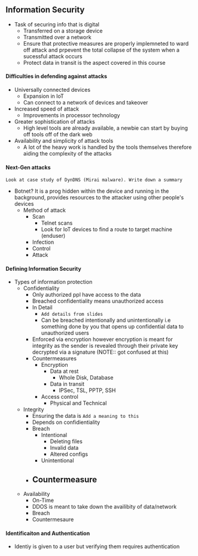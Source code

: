## Information Security
- Task of securing info that is digital
	- Transferred on a storage device
	- Transmitted over a network
	- Ensure that protective measures are properly implemneted to ward off attack and prpevent the total collapse of the system when a sucessful attack occurs
	- Protect data in transit is the aspect covered in this course

#### Difficulties in defending against attacks
- Universally connected devices
	- Expansion in IoT
	- Can connect to a network of devices and takeover
- Increased speed of attack
	- Improvements in processor technology
- Greater sophistication of attacks
	- High level tools are already available, a newbie can start by buying off tools off of the dark web
- Availability and simplicity of attack tools
	- A lot of the heavy work is handled by the tools themselves therefore aiding the complexity of the attacks
#### Next-Gen attacks
`Look at case study of DynDNS (Mirai malware). Write down a summary`
- Botnet? It is a prog hidden within the device and running in the background, provides resources to the attacker using other people's devices
	- Method of attack
		- Scan
			- Telnet scans
			- Look for IoT devices to find a route to target machine (enduser)
		- Infection
		- Control
		- Attack

#### Defining Information Security 
- Types of information protection
	- Confidentiality
		- Only authorized ppl have access to the data
		- Breached confidentiality means unauthorized access
		- In Detail
			- `Add details from slides`
			- Can be breached intentionally and unintentionally i.e something done by you that opens up confidential data to unauthorized users
		- Enforced via encryption however encryption is meant for integrity as the sender is revealed through their private key decrypted via a signature (NOTE:: got confused at this)
		- Countermeasures
			- Encryption
				- Data at rest
					- Whole Disk, Database
				- Data in transit
					- IPSec, TSL, PPTP, SSH
			- Access control
				- Physical and Technical
	- Integrity
		- Ensuring the data is `Add a meaning to this`
		- Depends on confidientiality
		- Breach
			- Intentional
				- Deleting files
				- Invalid data
				- Altered configs
			- Unintentional
		- Countermeasure
			- 
	- Availability
		- On-Time
		- DDOS is meant to take down the availibity of data/network
		- Breach
		- Countermesaure


#### Identificaiton and Authentication
- Identiy is given to a user but verifying them requires authentication